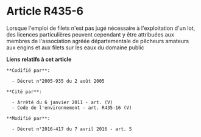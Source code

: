 # Article R435-6

Lorsque l'emploi de filets n'est pas jugé nécessaire à l'exploitation d'un lot, des licences particulières peuvent cependant
y être attribuées aux membres de l'association agréée départementale de pêcheurs amateurs aux engins et aux filets sur les
eaux du domaine public

**Liens relatifs à cet article**

	**Codifié par**:

	  - Décret n°2005-935 du 2 août 2005

	**Cité par**:

	  - Arrêté du 6 janvier 2011 - art. (V)
	  - Code de l'environnement - art. R435-16 (V)

	**Modifié par**:

	  - Décret n°2016-417 du 7 avril 2016 - art. 5
